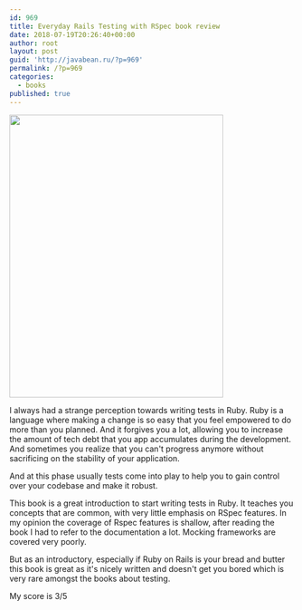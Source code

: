 ```yaml
---
id: 969
title: Everyday Rails Testing with RSpec book review
date: 2018-07-19T20:26:40+00:00
author: root
layout: post
guid: 'http://javabean.ru/?p=969'
permalink: /?p=969
categories:
  - books
published: true
---
```

<img class="alignleft size-medium" src="https://images.gr-assets.com/books/1378130306l/15701639.jpg" width="378" height="499" />

<p>I always had a strange perception towards writing tests in Ruby. Ruby is a language where making a change is so easy that you feel empowered to do more than you planned. And it forgives you a lot, allowing you to increase the amount of tech debt that you app accumulates during the development. And sometimes you realize that you can't progress anymore without sacrificing on the stability of your application.</p>

<p>And at this phase usually tests come into play to help you to gain control over your codebase and make it robust.</p>

<p>This book is a great introduction to start writing tests in Ruby. It teaches you concepts that are common, with very little emphasis on RSpec features. In my opinion the coverage of Rspec features is shallow, after reading the book I had to refer to the documentation a lot. Mocking frameworks are covered very poorly.</p>

<p>But as an introductory, especially if Ruby on Rails is your bread and butter this book is great as it's nicely written and doesn't get you bored which is very rare amongst the books about testing.</p>

<p>My score is 3/5</p>
&nbsp;
